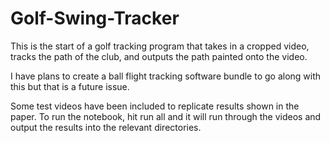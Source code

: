 # Golf-Swing-Tracker
This is the start of a golf tracking program that takes in a cropped video, tracks the path of the club, and outputs the path painted onto the video.

I have plans to create a ball flight tracking software bundle to go along with this but that is a future issue.

Some test videos have been included to replicate results shown in the paper.
To run the notebook, hit run all and it will run through the videos and output the results into the relevant directories.